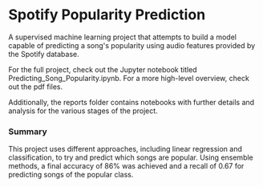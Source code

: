 # Spotify Popularity Prediction
A supervised machine learning project that attempts to build a model capable of predicting a song's popularity using audio features provided by the Spotify database. 

For the full project, check out the Jupyter notebook titled Predicting_Song_Popularity.ipynb. For a more high-level overview, check out the pdf files.

Additionally, the reports folder contains notebooks with further details and analysis for the various stages of the project. 

### Summary
This project uses different approaches, including linear regression and classification, to try and predict which songs are popular. Using ensemble methods, a final accuracy of 86% was achieved and a recall of 0.67 for predicting songs of the popular class.
